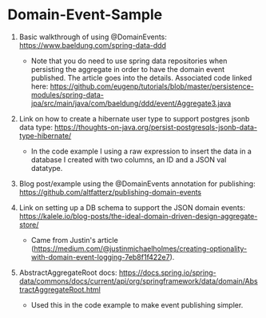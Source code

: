 # Domain-Event-Sample

1. Basic walkthrough of using @DomainEvents: https://www.baeldung.com/spring-data-ddd
	- Note that you do need to use spring data repositories when persisting the aggregate in order to have the domain event published. The article goes into the details. Associated code linked here: https://github.com/eugenp/tutorials/blob/master/persistence-modules/spring-data-jpa/src/main/java/com/baeldung/ddd/event/Aggregate3.java

2. Link on how to create a hibernate user type to support postgres jsonb data type: https://thoughts-on-java.org/persist-postgresqls-jsonb-data-type-hibernate/
	- In the code example I using a raw expression to insert the data in a database I created with two columns, an ID and a JSON val datatype.

3. Blog post/example using the @DomainEvents annotation for publishing: https://github.com/altfatterz/publishing-domain-events

4. Link on setting up a DB schema to support the JSON domain events: https://kalele.io/blog-posts/the-ideal-domain-driven-design-aggregate-store/
	- Came from Justin's article (https://medium.com/@justinmichaelholmes/creating-optionality-with-domain-event-logging-7eb8f1f422e7).

5. AbstractAggregateRoot docs: https://docs.spring.io/spring-data/commons/docs/current/api/org/springframework/data/domain/AbstractAggregateRoot.html
	- Used this in the code example to make event publishing simpler.

